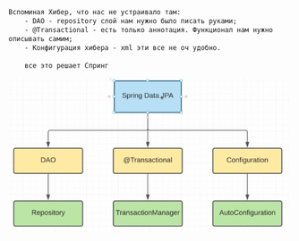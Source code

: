     Вспоминая Хибер, что нас не устраивало там:
        - DAO - repository слой нам нужно было писать руками;
        - @Transactional - есть только аннотация. Функционал нам нужно описывать самим;
        - Конфигурация хибера - xml эти все не оч удобно.
        
        все это решает Спринг
        
![](009scr/springDataJpa.png)

    